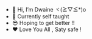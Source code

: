 - 👋 Hi, I’m Dwaine  ヾ(≧▽≦*)o
- 💞️ Currently self taught
- 😎 Hoping to get better !!
- ❤ Love You All , Saty safe !

<!---
DwaineDawn/DwaineDawn is a ✨ special ✨ repository because its `README.md` (this file) appears on your GitHub profile.
You can click the Preview link to take a look at your changes.
--->
